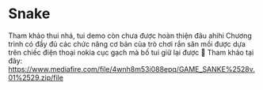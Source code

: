 # Snake
Tham khảo thui nhá, tui demo còn chưa được hoàn thiện đâu ahihi
Chương trình có đầy đủ các chức năng cơ bản của trò chơi rắn săn mồi được dựa trên chiếc điện thoại nokia cục gạch mà bố tui giữ lại được 🤣
Tham khảo tại đây: https://www.mediafire.com/file/4wnh8m53i088epq/GAME_SANKE%2528v.01%2529.zip/file
